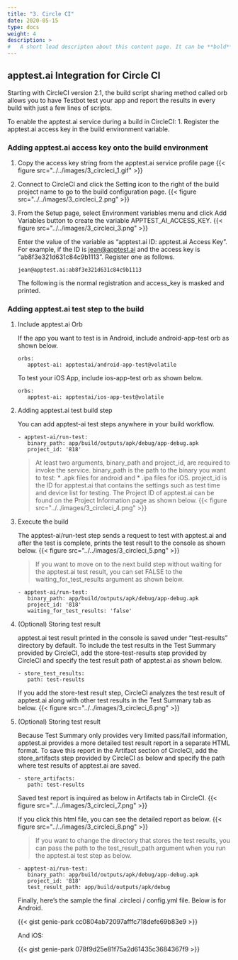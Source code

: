 ```yaml
---
title: "3. Circle CI"
date: 2020-05-15
type: docs
weight: 4
description: >
#   A short lead descripton about this content page. It can be **bold** or _italic_ and can be split over multiple paragraphs.
---
```


## apptest.ai Integration for Circle CI

Starting with CircleCI version 2.1, the build script sharing method called orb allows you to have Testbot test your app and report the results in every build with just a few lines of scripts.

To enable the apptest.ai service during a build in CircleCI: 1. Register the apptest.ai access key in the build environment variable.

### Adding apptest.ai access key onto the build environment
1. Copy the access key string from the apptest.ai service profile page
   {{< figure src="../../images/3_circleci_1.gif" >}}


2. Connect to CircleCI and click the Setting icon to the right of the build project name to go to the build configuration page.
   {{< figure src="../../images/3_circleci_2.png" >}}


3. From the Setup page, select Environment variables menu and click Add Variables button to create the variable APPTEST_AI_ACCESS_KEY.
   {{< figure src="../../images/3_circleci_3.png" >}}


   Enter the value of the variable as “apptest.ai ID: apptest.ai Access Key”. For example, if the ID is jean@apptest.ai and the access key is “ab8f3e321d631c84c9b1113”. Register one as follows.

   ```
   jean@apptest.ai:ab8f3e321d631c84c9b1113
   ```

   The following is the normal registration and access_key is masked and printed.

### Adding apptest.ai test step to the build
1. Include apptest.ai Orb

   If the app you want to test is in Android, include android-app-test orb as shown below.

   ```
   orbs:
      apptest-ai: apptestai/android-app-test@volatile
   ```

   To test your iOS App, include ios-app-test orb as shown below.

   ```
   orbs:
      apptest-ai: apptestai/ios-app-test@volatile
   ```

2. Adding apptest.ai test build step

   You can add apptest-ai test steps anywhere in your build workflow.

   ```
   - apptest-ai/run-test:
      binary_path: app/build/outputs/apk/debug/app-debug.apk
      project_id: '818'
   ```

   > At least two arguments, binary_path and project_id, are required to invoke the service. binary_path is the path to the binary you want to test: * .apk files for android and * .ipa files for iOS. project_id is the ID for apptest.ai that contains the settings such as test time and device list for testing. The Project ID of apptest.ai can be found on the Project Information page as shown below.
   {{< figure src="../../images/3_circleci_4.png" >}}


3. Execute the build

   The apptest-ai/run-test step sends a request to test with apptest.ai and after the test is complete, prints the test result to the console as shown below.
   {{< figure src="../../images/3_circleci_5.png" >}}


   > If you want to move on to the next build step without waiting for the apptest.ai test result, you can set FALSE to the waiting_for_test_results argument as shown below.

   ```
   - apptest-ai/run-test:
      binary_path: app/build/outputs/apk/debug/app-debug.apk
      project_id: '818'
      waiting_for_test_results: 'false'
   ```

4. (Optional) Storing test result

   apptest.ai test result printed in the console is saved under “test-results” directory by default. To include the test results in the Test Summary provided by CircleCI, add the store-test-results step provided by CircleCI and specify the test result path of apptest.ai as shown below.

   ```
   - store_test_results:
      path: test-results
   ```

   If you add the store-test result step, CircleCI analyzes the test result of apptest.ai along with other test results in the Test Summary tab as below.
   {{< figure src="../../images/3_circleci_6.png" >}}


5. (Optional) Storing test result

   Because Test Summary only provides very limited pass/fail information, apptest.ai provides a more detailed test result report in a separate HTML format. To save this report in the Artifact section of CircleCI, add the store_artifacts step provided by CircleCI as below and specify the path where test results of apptest.ai are saved.

   ```
   - store_artifacts:
      path: test-results
   ```

   Saved test report is inquired as below in Artifacts tab in CircleCI.
   {{< figure src="../../images/3_circleci_7.png" >}}


   If you click this html file, you can see the detailed report as below.
   {{< figure src="../../images/3_circleci_8.png" >}}



   > If you want to change the directory that stores the test results, you can pass the path to the test_result_path argument when you run the apptest.ai test step as below.

   ```
   - apptest-ai/run-test:
      binary_path: app/build/outputs/apk/debug/app-debug.apk
      project_id: '818'
      test_result_path: app/build/outputs/apk/debug
   ```

   Finally, here’s the sample the final .circleci / config.yml file. Below is for Android.

   {{< gist genie-park cc0804ab72097afffc718defe69b83e9 >}}


   And iOS:

   {{< gist genie-park 078f9d25e81f75a2d61435c3684367f9 >}}
